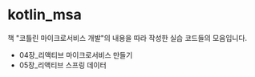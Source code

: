 # kotlin_msa
책 "코틀린 마이크로서비스 개발"의 내용을 따라 작성한 실습 코드들의 모음입니다.

- 04장_리액티브 마이크로서비스 만들기
- 05장_리액티브 스프링 데이터
